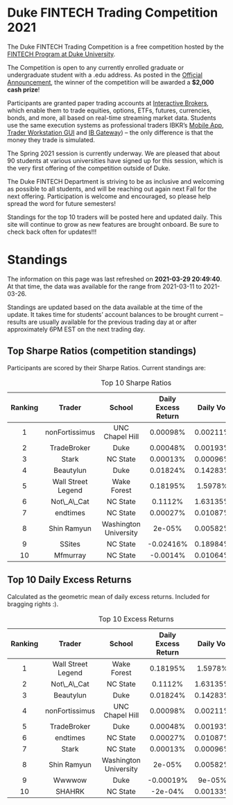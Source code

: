 
<!-- README.md is generated from README.Rmd. Please edit that file -->

# Duke FINTECH Trading Competition 2021

The Duke FINTECH Trading Competition is a free competition hosted by the
[FINTECH Program at Duke University](https://fintech.meng.duke.edu/).

The Competition is open to any currently enrolled graduate or
undergraduate student with a .edu address. As posted in the [Official
Announcement](https://fintech.meng.duke.edu/news/duke-fintech-program-announces-trading-competition),
the winner of the competition will be awarded a **$2,000 cash prize**!

Participants are granted paper trading accounts at [Interactive
Brokers](https://www.interactivebrokers.com/en/index.php?f=1338&gclid=CjwKCAjw6fCCBhBNEiwAem5SO84OkMDwq8mlx6lCjOmAmCNDUaLbhxtQuFSUlozy6iLEZtmsve2w-hoCQ9sQAvD_BwE),
which enable them to trade equities, options, ETFs, futures, currencies,
bonds, and more, all based on real-time streaming market data. Students
use the same execution systems as professional traders IBKR’s [Mobile
App](https://www.interactivebrokers.com/en/index.php?f=1300), [Trader
Workstation
GUI](https://www.interactivebrokers.com/en/index.php?f=16040) and [IB
Gateway](https://www.interactivebrokers.com/en/index.php?f=16457)) – the
only difference is that the money they trade is simulated.

The Spring 2021 session is currently underway. We are pleased that about
90 students at various universities have signed up for this session,
which is the very first offering of the competition outside of Duke.

The Duke FINTECH Department is striving to be as inclusive and welcoming
as possible to all students, and will be reaching out again next Fall
for the next offering. Participation is welcome and encouraged, so
please help spread the word for future semesters!

Standings for the top 10 traders will be posted here and updated daily.
This site will continue to grow as new features are brought onboard. Be
sure to check back often for updates!!!

# Standings

The information on this page was last refreshed on **2021-03-29
20:49:40**. At that time, the data was available for the range from
2021-03-11 to 2021-03-26.

Standings are updated based on the data available at the time of the
update. It takes time for students’ account balances to be brought
current – results are usually available for the previous trading day at
or after approximately 6PM EST on the next trading day.

## Top Sharpe Ratios (competition standings)

Participants are scored by their Sharpe Ratios. Current standings are:
<table>
<caption>
Top 10 Sharpe Ratios
</caption>
<thead>
<tr>
<th style="text-align:center;">
Ranking
</th>
<th style="text-align:center;">
Trader
</th>
<th style="text-align:center;">
School
</th>
<th style="text-align:center;">
Daily Excess Return
</th>
<th style="text-align:center;">
Daily Vol
</th>
<th style="text-align:center;">
Sharpe Ratio
</th>
</tr>
</thead>
<tbody>
<tr>
<td style="text-align:center;">
1
</td>
<td style="text-align:center;">
nonFortissimus
</td>
<td style="text-align:center;">
UNC Chapel Hill
</td>
<td style="text-align:center;">
0.00098%
</td>
<td style="text-align:center;">
0.00211%
</td>
<td style="text-align:center;">
0.462
</td>
</tr>
<tr>
<td style="text-align:center;">
2
</td>
<td style="text-align:center;">
TradeBroker
</td>
<td style="text-align:center;">
Duke
</td>
<td style="text-align:center;">
0.00048%
</td>
<td style="text-align:center;">
0.00193%
</td>
<td style="text-align:center;">
0.250
</td>
</tr>
<tr>
<td style="text-align:center;">
3
</td>
<td style="text-align:center;">
Stark
</td>
<td style="text-align:center;">
NC State
</td>
<td style="text-align:center;">
0.00013%
</td>
<td style="text-align:center;">
0.00096%
</td>
<td style="text-align:center;">
0.134
</td>
</tr>
<tr>
<td style="text-align:center;">
4
</td>
<td style="text-align:center;">
Beautylun
</td>
<td style="text-align:center;">
Duke
</td>
<td style="text-align:center;">
0.01824%
</td>
<td style="text-align:center;">
0.14283%
</td>
<td style="text-align:center;">
0.128
</td>
</tr>
<tr>
<td style="text-align:center;">
5
</td>
<td style="text-align:center;">
Wall Street Legend
</td>
<td style="text-align:center;">
Wake Forest
</td>
<td style="text-align:center;">
0.18195%
</td>
<td style="text-align:center;">
1.5978%
</td>
<td style="text-align:center;">
0.114
</td>
</tr>
<tr>
<td style="text-align:center;">
6
</td>
<td style="text-align:center;">
Not\_A\_Cat
</td>
<td style="text-align:center;">
NC State
</td>
<td style="text-align:center;">
0.1112%
</td>
<td style="text-align:center;">
1.63135%
</td>
<td style="text-align:center;">
0.068
</td>
</tr>
<tr>
<td style="text-align:center;">
7
</td>
<td style="text-align:center;">
endtimes
</td>
<td style="text-align:center;">
NC State
</td>
<td style="text-align:center;">
0.00027%
</td>
<td style="text-align:center;">
0.01087%
</td>
<td style="text-align:center;">
0.024
</td>
</tr>
<tr>
<td style="text-align:center;">
8
</td>
<td style="text-align:center;">
Shin Ramyun
</td>
<td style="text-align:center;">
Washington University
</td>
<td style="text-align:center;">
2e-05%
</td>
<td style="text-align:center;">
0.00582%
</td>
<td style="text-align:center;">
0.003
</td>
</tr>
<tr>
<td style="text-align:center;">
9
</td>
<td style="text-align:center;">
SSites
</td>
<td style="text-align:center;">
NC State
</td>
<td style="text-align:center;">
-0.02416%
</td>
<td style="text-align:center;">
0.18984%
</td>
<td style="text-align:center;">
-0.127
</td>
</tr>
<tr>
<td style="text-align:center;">
10
</td>
<td style="text-align:center;">
Mfmurray
</td>
<td style="text-align:center;">
NC State
</td>
<td style="text-align:center;">
-0.0014%
</td>
<td style="text-align:center;">
0.01064%
</td>
<td style="text-align:center;">
-0.132
</td>
</tr>
</tbody>
</table>

## Top 10 Daily Excess Returns

Calculated as the geometric mean of daily excess returns. Included for
bragging rights :).

<table>
<caption>
Top 10 Excess Returns
</caption>
<thead>
<tr>
<th style="text-align:center;">
Ranking
</th>
<th style="text-align:center;">
Trader
</th>
<th style="text-align:center;">
School
</th>
<th style="text-align:center;">
Daily Excess Return
</th>
<th style="text-align:center;">
Daily Vol
</th>
<th style="text-align:center;">
Sharpe Ratio
</th>
</tr>
</thead>
<tbody>
<tr>
<td style="text-align:center;">
1
</td>
<td style="text-align:center;">
Wall Street Legend
</td>
<td style="text-align:center;">
Wake Forest
</td>
<td style="text-align:center;">
0.18195%
</td>
<td style="text-align:center;">
1.5978%
</td>
<td style="text-align:center;">
0.114
</td>
</tr>
<tr>
<td style="text-align:center;">
2
</td>
<td style="text-align:center;">
Not\_A\_Cat
</td>
<td style="text-align:center;">
NC State
</td>
<td style="text-align:center;">
0.1112%
</td>
<td style="text-align:center;">
1.63135%
</td>
<td style="text-align:center;">
0.068
</td>
</tr>
<tr>
<td style="text-align:center;">
3
</td>
<td style="text-align:center;">
Beautylun
</td>
<td style="text-align:center;">
Duke
</td>
<td style="text-align:center;">
0.01824%
</td>
<td style="text-align:center;">
0.14283%
</td>
<td style="text-align:center;">
0.128
</td>
</tr>
<tr>
<td style="text-align:center;">
4
</td>
<td style="text-align:center;">
nonFortissimus
</td>
<td style="text-align:center;">
UNC Chapel Hill
</td>
<td style="text-align:center;">
0.00098%
</td>
<td style="text-align:center;">
0.00211%
</td>
<td style="text-align:center;">
0.462
</td>
</tr>
<tr>
<td style="text-align:center;">
5
</td>
<td style="text-align:center;">
TradeBroker
</td>
<td style="text-align:center;">
Duke
</td>
<td style="text-align:center;">
0.00048%
</td>
<td style="text-align:center;">
0.00193%
</td>
<td style="text-align:center;">
0.250
</td>
</tr>
<tr>
<td style="text-align:center;">
6
</td>
<td style="text-align:center;">
endtimes
</td>
<td style="text-align:center;">
NC State
</td>
<td style="text-align:center;">
0.00027%
</td>
<td style="text-align:center;">
0.01087%
</td>
<td style="text-align:center;">
0.024
</td>
</tr>
<tr>
<td style="text-align:center;">
7
</td>
<td style="text-align:center;">
Stark
</td>
<td style="text-align:center;">
NC State
</td>
<td style="text-align:center;">
0.00013%
</td>
<td style="text-align:center;">
0.00096%
</td>
<td style="text-align:center;">
0.134
</td>
</tr>
<tr>
<td style="text-align:center;">
8
</td>
<td style="text-align:center;">
Shin Ramyun
</td>
<td style="text-align:center;">
Washington University
</td>
<td style="text-align:center;">
2e-05%
</td>
<td style="text-align:center;">
0.00582%
</td>
<td style="text-align:center;">
0.003
</td>
</tr>
<tr>
<td style="text-align:center;">
9
</td>
<td style="text-align:center;">
Wwwwow
</td>
<td style="text-align:center;">
Duke
</td>
<td style="text-align:center;">
-0.00019%
</td>
<td style="text-align:center;">
9e-05%
</td>
<td style="text-align:center;">
-2.007
</td>
</tr>
<tr>
<td style="text-align:center;">
10
</td>
<td style="text-align:center;">
SHAHRK
</td>
<td style="text-align:center;">
NC State
</td>
<td style="text-align:center;">
-2e-04%
</td>
<td style="text-align:center;">
0.00133%
</td>
<td style="text-align:center;">
-0.150
</td>
</tr>
</tbody>
</table>
